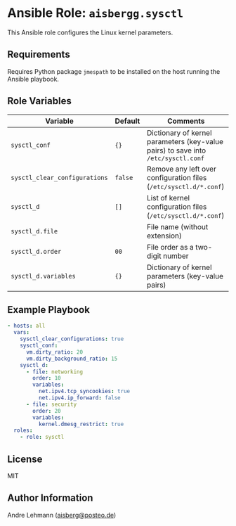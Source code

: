 # Ansible Role: `aisbergg.sysctl`

This Ansible role configures the Linux kernel parameters.

## Requirements

Requires Python package `jmespath` to be installed on the host running the Ansible playbook.

## Role Variables

| Variable | Default | Comments |
|----------|---------|----------|
| `sysctl_conf` | `{}` | Dictionary of kernel parameters (key-value pairs) to save into `/etc/sysctl.conf` |
| `sysctl_clear_configurations` | `false` | Remove any left over configuration files (`/etc/sysctl.d/*.conf`) |
| `sysctl_d` | `[]` | List of kernel configuration files (`/etc/sysctl.d/*.conf`) |
| `sysctl_d.file` |  | File name (without extension) |
| `sysctl_d.order` | `00` | File order as a two-digit number |
| `sysctl_d.variables` | `{}` | Dictionary of kernel parameters (key-value pairs) |

## Example Playbook

```yaml
- hosts: all
  vars:
    sysctl_clear_configurations: true
    sysctl_conf:
      vm.dirty_ratio: 20
      vm.dirty_background_ratio: 15
    sysctl_d:
      - file: networking
        order: 10
        variables:
          net.ipv4.tcp_syncookies: true
          net.ipv4.ip_forward: false
      - file: security
        order: 20
        variables:
          kernel.dmesg_restrict: true
  roles:
    - role: sysctl
```

## License

MIT

## Author Information

Andre Lehmann (aisberg@posteo.de)
